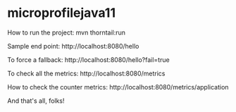 # microprofilejava11

How to run the project:
mvn thorntail:run

Sample end point:
http://localhost:8080/hello

To force a fallback:
http://localhost:8080/hello?fail=true

To check all the metrics:
http://localhost:8080/metrics

How to check the counter metrics:
http://localhost:8080/metrics/application

And that's all, folks!
